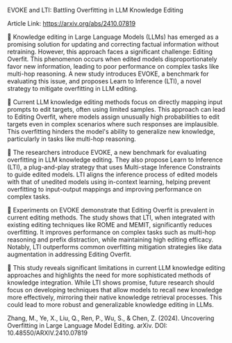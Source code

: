 EVOKE and LTI: Battling Overfitting in LLM Knowledge Editing

Article Link: https://arxiv.org/abs/2410.07819

📌 Knowledge editing in Large Language Models (LLMs) has emerged as a promising solution for updating and correcting factual information without retraining. However, this approach faces a significant challenge: Editing Overfit. This phenomenon occurs when edited models disproportionately favor new information, leading to poor performance on complex tasks like multi-hop reasoning. A new study introduces EVOKE, a benchmark for evaluating this issue, and proposes Learn to Inference (LTI), a novel strategy to mitigate overfitting in LLM editing.

🔹 Current LLM knowledge editing methods focus on directly mapping input prompts to edit targets, often using limited samples. This approach can lead to Editing Overfit, where models assign unusually high probabilities to edit targets even in complex scenarios where such responses are implausible. This overfitting hinders the model's ability to generalize new knowledge, particularly in tasks like multi-hop reasoning.

🔹 The researchers introduce EVOKE, a new benchmark for evaluating overfitting in LLM knowledge editing. They also propose Learn to Inference (LTI), a plug-and-play strategy that uses Multi-stage Inference Constraints to guide edited models. LTI aligns the inference process of edited models with that of unedited models using in-context learning, helping prevent overfitting to input-output mappings and improving performance on complex tasks.

🔹 Experiments on EVOKE demonstrate that Editing Overfit is prevalent in current editing methods. The study shows that LTI, when integrated with existing editing techniques like ROME and MEMIT, significantly reduces overfitting. It improves performance on complex tasks such as multi-hop reasoning and prefix distraction, while maintaining high editing efficacy. Notably, LTI outperforms common overfitting mitigation strategies like data augmentation in addressing Editing Overfit.

🔹 This study reveals significant limitations in current LLM knowledge editing approaches and highlights the need for more sophisticated methods of knowledge integration. While LTI shows promise, future research should focus on developing techniques that allow models to recall new knowledge more effectively, mirroring their native knowledge retrieval processes. This could lead to more robust and generalizable knowledge editing in LLMs.

Zhang, M., Ye, X., Liu, Q., Ren, P., Wu, S., & Chen, Z. (2024). Uncovering Overfitting in Large Language Model Editing. arXiv. DOI: 10.48550/ARXIV.2410.07819